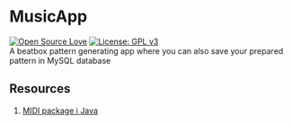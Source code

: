 # MusicApp
[![Open Source Love](https://badges.frapsoft.com/os/v1/open-source.svg?v=103)](https://github.com/ellerbrock/open-source-badges/)
[![License: GPL v3](https://img.shields.io/badge/License-GPLv3-blue.svg)](https://www.gnu.org/licenses/gpl-3.0)<br>
A beatbox pattern generating app where you can also save your prepared pattern in MySQL database<br>
## Resources
1. [MIDI package i Java](https://docs.oracle.com/javase/tutorial/sound/overview-MIDI.html)
